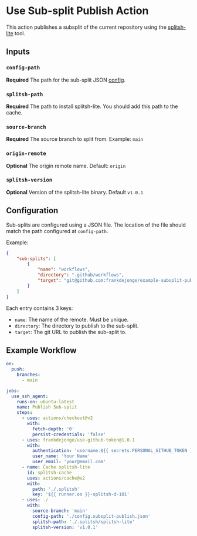 # Use Sub-split Publish Action

This action publishes a subsplit of the current repository
using the [splitsh-lite](https://github.com/splitsh/lite) tool.

## Inputs

### `config-path`

**Required** The path for the sub-split JSON [config](#configuration).

### `splitsh-path`

**Required** The path to install splitsh-lite. You should add this path to the cache.

### `source-branch`

**Required** The source branch to split from. Example: `main`

### `origin-remote`

**Optional** The origin remote name. Default: `origin`

### `splitsh-version`

**Optional** Version of the splitsh-lite binary. Default `v1.0.1`

## Configuration

Sub-splits are configured using a JSON file. The location of the file
should match the path configured at `config-path`.

Example:

```json
{
    "sub-splits": [
        {
            "name": "workflows",
            "directory": ".github/workflows",
            "target": "git@github.com:frankdejonge/example-subsplit-publish.git"
        }
    ]
}
```

Each entry contains 3 keys:

* `name`: The name of the remote. Must be unique.
* `directory`: The directory to publish to the sub-split.
* `target`: The git URL to publish the sub-split to.

## Example Workflow

```yaml
on:
  push:
    branches:
      - main

jobs:
  use_ssh_agent:
    runs-on: ubuntu-latest
    name: Publish Sub-split
    steps:
      - uses: actions/checkout@v2
        with:
          fetch-depth: '0'
          persist-credentials: 'false'
      - uses: frankdejonge/use-github-token@1.0.1
        with:
          authentication: 'username:${{ secrets.PERSONAL_GITHUB_TOKEN }}'
          user_name: 'Your Name'
          user_email: 'your@email.com'
      - name: Cache splitsh-lite
        id: splitsh-cache
        uses: actions/cache@v2
        with:
          path: './.splitsh'
          key: '${{ runner.os }}-splitsh-d-101'
      - uses: ./
        with:
          source-branch: 'main'
          config-path: './config.subsplit-publish.json'
          splitsh-path: './.splitsh/splitsh-lite'
          splitsh-version: 'v1.0.1'
```
